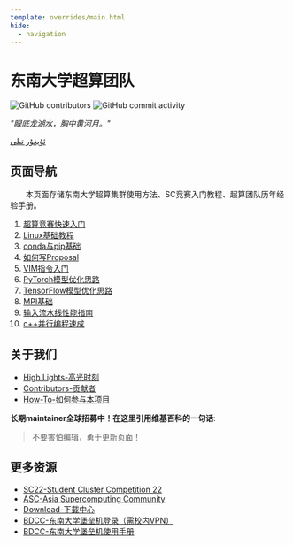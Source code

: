 ```yaml
---
template: overrides/main.html
hide:
  - navigation
---
```


# 东南大学超算团队

![GitHub contributors](https://img.shields.io/github/contributors/CSWU-Challenge/CSWU-Challenge.github.io?style=for-the-badge)
![GitHub commit activity](https://img.shields.io/github/commit-activity/y/CSWU-Challenge/CSWU-Challenge.github.io?style=for-the-badge)

*"眼底龙湖水，胸中黄河月。"*

[ئۇيغۇر تىلى](/wiki/Uyghur/)

## 页面导航

&emsp;&emsp;本页面存储东南大学超算集群使用方法、SC竞赛入门教程、超算团队历年经验手册。

1. [超算竞赛快速入门](/wiki/ASC-introduction/)
2. [Linux基础教程](/wiki/Linux-base/)
3. [conda与pip基础](/wiki/conda&pip_base/)
4. [如何写Proposal](/wiki/Proposal-writing/)
5. [VIM指令入门](/wiki/vimtutor/)
6. [PyTorch模型优化思路](/wiki/pytorch-opt/)
7. [TensorFlow模型优化思路](/wiki/tensorflow-opt/)
8. [MPI基础](/wiki/MPI_baby/)
9. [输入流水线性能指南](https://docs.w3cub.com/tensorflow~guide/performance/datasets_performance)
10. [c++并行编程速成](/wiki/parallel_coding/)
   
## 关于我们

- [High Lights-高光时刻](/page/high-light/)
- [Contributors-贡献者](/page/contributor/)
- [How-To-如何参与本项目](/page/to-contributors/)


<b>长期maintainer全球招募中！在这里引用维基百科的一句话</b>:

> 不要害怕编辑，勇于更新页面！

## 更多资源

- [SC22-Student Cluster Competition 22](https://sc22.supercomputing.org/program/studentssc/student-cluster-competition/)
- [ASC-Asia Supercomputing Community](http://www.asc-events.org/)
- [Download-下载中心](/page/Download/)
- [BDCC-东南大学堡垒机登录（需校内VPN）](http://10.128.202.17/index.php)
- [BDCC-东南大学堡垒机使用手册](https://qiniuyun.hrlee.cn/6377621343334617284032970.pdf)

